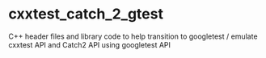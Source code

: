 # cxxtest_catch_2_gtest
C++ header files and library code to help transition to googletest / emulate cxxtest API and Catch2 API using googletest API
